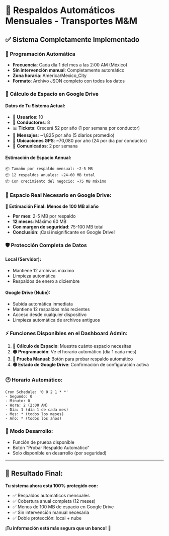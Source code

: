 # 🤖 Respaldos Automáticos Mensuales - Transportes M&M

## ✅ **Sistema Completamente Implementado**

### 📅 **Programación Automática**
- **Frecuencia**: Cada día 1 del mes a las 2:00 AM (México)
- **Sin intervención manual**: Completamente automático
- **Zona horaria**: America/Mexico_City
- **Formato**: Archivo JSON completo con todos los datos

### 🔢 **Cálculo de Espacio en Google Drive**

#### **Datos de Tu Sistema Actual:**
- 👥 **Usuarios**: 10
- 🚗 **Conductores**: 8  
- 📊 **Tickets**: Crecerá 52 por año (1 por semana por conductor)
- 💬 **Mensajes**: ~1,825 por año (5 diarios promedio)
- 📍 **Ubicaciones GPS**: ~70,080 por año (24 por día por conductor)
- 📢 **Comunicados**: 2 por semana

#### **Estimación de Espacio Annual:**

```
📦 Tamaño por respaldo mensual: ~2-5 MB
📦 12 respaldos anuales: ~24-60 MB total
📦 Con crecimiento del negocio: ~75 MB máximo
```

### 💾 **Espacio Real Necesario en Google Drive:**

**🎯 Estimación Final: Menos de 100 MB al año**

- **Por mes**: 2-5 MB por respaldo
- **12 meses**: Máximo 60 MB 
- **Con margen de seguridad**: 75-100 MB total
- **Conclusión**: ¡Casi insignificante en Google Drive!

### 🛡️ **Protección Completa de Datos**

#### **Local (Servidor):**
- Mantiene 12 archivos máximo
- Limpieza automática
- Respaldos de enero a diciembre

#### **Google Drive (Nube):**
- Subida automática inmediata
- Mantiene 12 respaldos más recientes  
- Acceso desde cualquier dispositivo
- Limpieza automática de archivos antiguos

### ⚡ **Funciones Disponibles en el Dashboard Admin:**

1. **💜 Cálculo de Espacio**: Muestra cuánto espacio necesitas
2. **🟡 Programación**: Ve el horario automático (día 1 cada mes)  
3. **🔵 Prueba Manual**: Botón para probar respaldo automático
4. **🟢 Estado de Google Drive**: Confirmación de configuración activa

### 🕐 **Horario Automático:**
```
Cron Schedule: '0 0 2 1 * *'
- Segundo: 0  
- Minuto: 0
- Hora: 2 (2:00 AM)
- Día: 1 (día 1 de cada mes)
- Mes: * (todos los meses)  
- Año: * (todos los años)
```

### 🧪 **Modo Desarrollo:**
- Función de prueba disponible
- Botón "Probar Respaldo Automático" 
- Solo disponible en desarrollo (por seguridad)

---

## 🎉 **Resultado Final:**

**Tu sistema ahora está 100% protegido con:**
- ✅ Respaldos automáticos mensuales
- ✅ Cobertura anual completa (12 meses)
- ✅ Menos de 100 MB de espacio en Google Drive
- ✅ Sin intervención manual necesaria
- ✅ Doble protección: local + nube

**¡Tu información está más segura que un banco!** 🏦